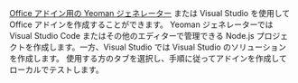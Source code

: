 [Office アドイン用の Yeoman ジェネレーター](../develop/yeoman-generator-overview.md) または Visual Studio を使用して Office アドインを作成することができます。 Yeoman ジェネレーターでは Visual Studio Code またはその他のエディターで管理できる Node.js プロジェクトを作成します。一方、Visual Studio では Visual Studio のソリューションを作成します。 使用する方のタブを選択し、手順に従ってアドインを作成してローカルでテストします。